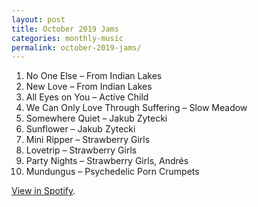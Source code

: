 ```yaml
---
layout: post
title: October 2019 Jams
categories: monthly-music
permalink: october-2019-jams/
---
```


1. No One Else – From Indian Lakes
2. New Love – From Indian Lakes
3. All Eyes on You – Active Child
4. We Can Only Love Through Suffering – Slow Meadow
5. Somewhere Quiet – Jakub Zytecki
6. Sunflower – Jakub Zytecki
7. Mini Ripper – Strawberry Girls
8. Lovetrip – Strawberry Girls
9. Party Nights – Strawberry Girls, Andrés
10. Mundungus – Psychedelic Porn Crumpets

[View in Spotify][spotify].  

[spotify]: https://open.spotify.com/playlist/7dzOv119FGU2CEVE99rAkt?si=9IJ2H2vySJy9OrEVSCYc9g